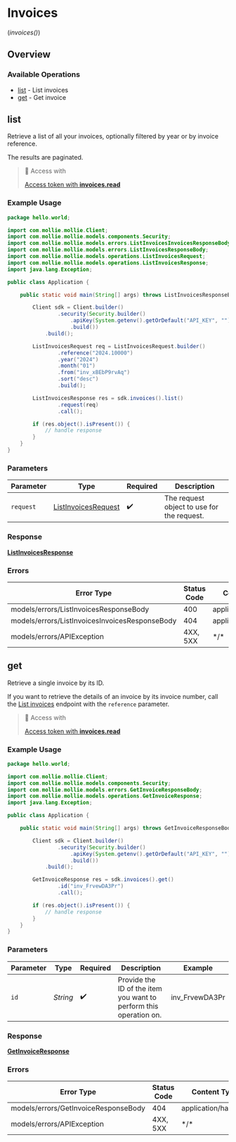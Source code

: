 # Invoices
(*invoices()*)

## Overview

### Available Operations

* [list](#list) - List invoices
* [get](#get) - Get invoice

## list

Retrieve a list of all your invoices, optionally filtered by year or by invoice reference.

The results are paginated.

> 🔑 Access with
>
> [Access token with **invoices.read**](/reference/authentication)

### Example Usage

```java
package hello.world;

import com.mollie.mollie.Client;
import com.mollie.mollie.models.components.Security;
import com.mollie.mollie.models.errors.ListInvoicesInvoicesResponseBody;
import com.mollie.mollie.models.errors.ListInvoicesResponseBody;
import com.mollie.mollie.models.operations.ListInvoicesRequest;
import com.mollie.mollie.models.operations.ListInvoicesResponse;
import java.lang.Exception;

public class Application {

    public static void main(String[] args) throws ListInvoicesResponseBody, ListInvoicesInvoicesResponseBody, Exception {

        Client sdk = Client.builder()
                .security(Security.builder()
                    .apiKey(System.getenv().getOrDefault("API_KEY", ""))
                    .build())
            .build();

        ListInvoicesRequest req = ListInvoicesRequest.builder()
                .reference("2024.10000")
                .year("2024")
                .month("01")
                .from("inv_xBEbP9rvAq")
                .sort("desc")
                .build();

        ListInvoicesResponse res = sdk.invoices().list()
                .request(req)
                .call();

        if (res.object().isPresent()) {
            // handle response
        }
    }
}
```

### Parameters

| Parameter                                                             | Type                                                                  | Required                                                              | Description                                                           |
| --------------------------------------------------------------------- | --------------------------------------------------------------------- | --------------------------------------------------------------------- | --------------------------------------------------------------------- |
| `request`                                                             | [ListInvoicesRequest](../../models/operations/ListInvoicesRequest.md) | :heavy_check_mark:                                                    | The request object to use for the request.                            |

### Response

**[ListInvoicesResponse](../../models/operations/ListInvoicesResponse.md)**

### Errors

| Error Type                                     | Status Code                                    | Content Type                                   |
| ---------------------------------------------- | ---------------------------------------------- | ---------------------------------------------- |
| models/errors/ListInvoicesResponseBody         | 400                                            | application/hal+json                           |
| models/errors/ListInvoicesInvoicesResponseBody | 404                                            | application/hal+json                           |
| models/errors/APIException                     | 4XX, 5XX                                       | \*/\*                                          |

## get

Retrieve a single invoice by its ID.

If you want to retrieve the details of an invoice by its invoice number, call the [List invoices](list-invoices) endpoint with the `reference` parameter.

> 🔑 Access with
>
> [Access token with **invoices.read**](/reference/authentication)

### Example Usage

```java
package hello.world;

import com.mollie.mollie.Client;
import com.mollie.mollie.models.components.Security;
import com.mollie.mollie.models.errors.GetInvoiceResponseBody;
import com.mollie.mollie.models.operations.GetInvoiceResponse;
import java.lang.Exception;

public class Application {

    public static void main(String[] args) throws GetInvoiceResponseBody, Exception {

        Client sdk = Client.builder()
                .security(Security.builder()
                    .apiKey(System.getenv().getOrDefault("API_KEY", ""))
                    .build())
            .build();

        GetInvoiceResponse res = sdk.invoices().get()
                .id("inv_FrvewDA3Pr")
                .call();

        if (res.object().isPresent()) {
            // handle response
        }
    }
}
```

### Parameters

| Parameter                                                         | Type                                                              | Required                                                          | Description                                                       | Example                                                           |
| ----------------------------------------------------------------- | ----------------------------------------------------------------- | ----------------------------------------------------------------- | ----------------------------------------------------------------- | ----------------------------------------------------------------- |
| `id`                                                              | *String*                                                          | :heavy_check_mark:                                                | Provide the ID of the item you want to perform this operation on. | inv_FrvewDA3Pr                                                    |

### Response

**[GetInvoiceResponse](../../models/operations/GetInvoiceResponse.md)**

### Errors

| Error Type                           | Status Code                          | Content Type                         |
| ------------------------------------ | ------------------------------------ | ------------------------------------ |
| models/errors/GetInvoiceResponseBody | 404                                  | application/hal+json                 |
| models/errors/APIException           | 4XX, 5XX                             | \*/\*                                |